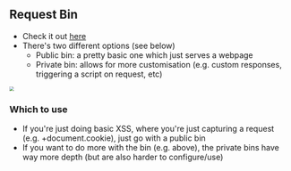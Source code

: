 ## Request Bin
* Check it out [here](https://requestbin.com/)
* There's two different options (see below)
    * Public bin: a pretty basic one which just serves a webpage
    * Private bin: allows for more customisation (e.g. custom responses, triggering a script on request, etc)

<img src="../assets/img/index/requestbin.png" style="zoom: 50%" />

### Which to use
* If you're just doing basic XSS, where you're just capturing a request (e.g. <URL>+document.cookie), just go with a public bin
* If you want to do more with the bin (e.g. above), the private bins have way more depth (but are also harder to configure/use)
